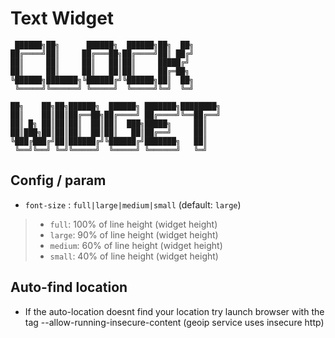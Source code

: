 # Text Widget

```text
 ██████╗██╗      ██████╗  ██████╗██╗  ██╗
██╔════╝██║     ██╔═══██╗██╔════╝██║ ██╔╝
██║     ██║     ██║   ██║██║     █████╔╝
██║     ██║     ██║   ██║██║     ██╔═██╗
╚██████╗███████╗╚██████╔╝╚██████╗██║  ██╗
 ╚═════╝╚══════╝ ╚═════╝  ╚═════╝╚═╝  ╚═╝
                                               
██╗    ██╗██╗██████╗  ██████╗ ███████╗████████╗
██║    ██║██║██╔══██╗██╔════╝ ██╔════╝╚══██╔══╝
██║ █╗ ██║██║██║  ██║██║  ███╗█████╗     ██║ 
██║███╗██║██║██║  ██║██║   ██║██╔══╝     ██║ 
╚███╔███╔╝██║██████╔╝╚██████╔╝███████╗   ██║
 ╚══╝╚══╝ ╚═╝╚═════╝  ╚═════╝ ╚══════╝   ╚═╝
```

## Config / param

  * `font-size` : `full|large|medium|small` (default: `large`)
  > * `full`: 100% of line height (widget height)
  > * `large`: 90% of line height (widget height)
  > * `medium`: 60% of line height (widget height)
  > * `small`: 40% of line height (widget height)

## Auto-find location

  * If the auto-location doesnt find your location try launch browser with the tag --allow-running-insecure-content  (geoip service uses insecure http)

